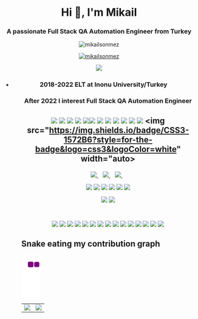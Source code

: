 <h1 align="center">Hi 👋, I'm Mikail</h1>
<h3 align="center">A passionate Full Stack QA Automation Engineer from Turkey</h3>

<p align="center"> <img src="https://komarev.com/ghpvc/?username=mikailsonmez&label=Profile%20views&color=0e75b6&style=flat" alt="mikailsonmez" /> </p>

<p align="center"> <a href="https://github.com/ryo-ma/github-profile-trophy"><img src="https://github-profile-trophy.vercel.app/?username=mikailsonmez&theme=algolia" alt="mikailsonmez" /></a></p>
 

<p align="center"> <img src="https://github-profile-summary-cards.vercel.app/api/cards/profile-details?username=mikailsonmez&theme=vue"/> </p>
 
 <ul>
<li><h3 align='center'>
2018-2022 ELT at Inonu University/Turkey
</h3>

   <ul>
  <h3 align='center'>
 After 2022 I interest Full Stack QA Automation Engineer
</h3>
 
 <h2 align='center'>


<img src="https://img.shields.io/badge/C-00599C?style=for-the-badge&logo=c&logoColor=white" width="auto"> <img src="https://img.shields.io/badge/Java-ED8B00?style=for-the-badge&logo=java&logoColor=white" width="auto"> <img src="https://img.shields.io/badge/MySQL-005C84?style=for-the-badge&logo=mysql&logoColor=white" width="auto">
<img src="https://img.shields.io/badge/Oracle-F80000?style=for-the-badge&logo=Oracle&logoColor=white" width="auto">
  <img src="https://img.shields.io/badge/Junit5-25A162?style=for-the-badge&logo=junit5&logoColor=white" width="auto"><img src="https://img.shields.io/badge/Hibernate-59666C?style=for-the-badge&logo=Hibernate&logoColor=white" width="auto"> <img src="https://img.shields.io/badge/Spring-6DB33F?style=for-the-badge&logo=spring&logoColor=white" width="auto"> <img src="https://img.shields.io/badge/Spring_Boot-F2F4F9?style=for-the-badge&logo=spring-boot" width="auto"> <img src="https://img.shields.io/badge/Spring_Security-6DB33F?style=for-the-badge&logo=Spring-Security&logoColor=white" width="auto"> <img src="https://img.shields.io/badge/MongoDB-4EA94B?style=for-the-badge&logo=mongodb&logoColor=white" width="auto"> <img src="https://img.shields.io/badge/Postman-FF6C37?style=for-the-badge&logo=Postman&logoColor=white" width="auto"> <img src="https://img.shields.io/badge/HTML5-E34F26?style=for-the-badge&logo=html5&logoColor=white" width="auto"> <img src="https://img.shields.io/badge/CSS3-1572B6?style=for-the-badge&logo=css3&logoColor=white" width="auto>

  </h1>

     
  
    
</p>

<p align='center'>
  
  <a href="https://www.linkedin.com/in/mikailsnmz/">
    <img src="https://img.shields.io/badge/linkedin-%230077B5.svg?&style=for-the-badge&logo=linkedin&logoColor=white" />
  </a>&nbsp;&nbsp;
  <a href="https://www.instagram.com/mikailsonmezzz/">
    <img src="https://img.shields.io/badge/instagram-%23E4405F.svg?&style=for-the-badge&logo=instagram&logoColor=white" />        
  </a>&nbsp;&nbsp;
  <a href="https://www.facebook.com/mikail.sonmez.33/">
    <img src="https://img.shields.io/badge/Facebook-1877F2?style=for-the-badge&logo=facebook&logoColor=white" width="auto" />        
  </a>&nbsp;&nbsp;
  

   
        
        
      


<p align='center'>
 <table>
    <tr>
      <td valign="top" width="50%">
         <img src="https://github-readme-stats.vercel.app/api/top-langs?username=mikailsonmez&show_icons=true&locale=en&hide_border=true&layout=compact&theme=algolia" align="left" style="width: 100%" />
      <td valign="top" width="50%">
        <img src="https://github-readme-stats.vercel.app/api?username=mikailsonmez&show_icons=true&count_private=true&hide_border=true&theme=algolia" align="left" style="width: 100%" />
      </td>
  </tr>
   
  </p>


 
 <div  align='center'>
  <a href="https://www.eclipse.org/">
   <img src="https://img.shields.io/badge/Eclipse-2C2255?style=for-the-badge&logo=eclipse&logoColor=white ?raw=true" width="auto"></a>
  
  <a href="https://www.jetbrains.com/idea/">
    <img src="https://img.shields.io/badge/IntelliJIDEA-000000.svg?style=for-the-badge&logo=intellij-idea&logoColor=white" width="auto"></a>
  
  
  
   <a href="https://en.wikipedia.org/wiki/Windows_Notepad">
<img src="https://img.shields.io/badge/Notepad++-90E59A.svg?style=for-the-badge&logo=notepad%2B%2B&logoColor=black" width="auto"></a>
  
   <a href="https://tr.wikipedia.org/wiki/WebStorm">
<img src="https://img.shields.io/badge/WebStorm-000000?style=for-the-badge&logo=WebStorm&logoColor=white" width="auto"></a>
  

  
  
  
  <a href="https://en.wikipedia.org/wiki/Replit">
<img src="https://img.shields.io/badge/replit-667881?style=for-the-badge&logo=replit&logoColor=white" width="auto"></a>
  
    
 <a href="https://visualstudio.microsoft.com/">
   <img src="https://img.shields.io/badge/Visual_Studio_Code-0078D4?style=for-the-badge&logo=visual%20studio%20code&logoColor=white" width="auto"></a>
  
 <a href="https://www.visualstudio.microsoft.com"><img src="https://img.shields.io/badge/Visual_Studio-5C2D91?style=for-the-badge&logo=visual%20studio&logoColor=white" width="auto"></a>
   <a href="https://en.wikipedia.org/wiki/LaTeX">
<img src="https://img.shields.io/badge/LaTeX-47A141?style=for-the-badge&logo=LaTeX&logoColor=white" width="auto"></a>
      
   
 </div>

 
 
 

<div align='center'><p>&nbsp;<p><img src="https://img.shields.io/badge/Microsoft_Excel-217346?style=for-the-badge&logo=microsoft-excel&logoColor=white" width="auto"> <img src="https://img.shields.io/badge/Microsoft_PowerPoint-B7472A?style=for-the-badge&logo=microsoft-powerpoint&logoColor=white" width="auto"> <img src="https://img.shields.io/badge/Microsoft_Office-D83B01?style=for-the-badge&logo=microsoft-office&logoColor=white" width="auto"> <img src="https://img.shields.io/badge/Microsoft_SharePoint-0078D4?style=for-the-badge&logo=microsoft-sharepoint&logoColor=white" width="auto"> <img src="https://img.shields.io/badge/Microsoft_Word-2B579A?style=for-the-badge&logo=microsoft-word&logoColor=white" width="auto"> <img src="https://img.shields.io/badge/LibreOffice-18A303?style=for-the-badge&logo=LibreOffice&logoColor=white" width="auto"> <img src="https://img.shields.io/badge/Apache_OpenOffice-0E85CD?style=for-the-badge&logo=ApacheOpenOffice&logoColor=white" width="auto"> <img src="https://img.shields.io/badge/Trello-0052CC?style=for-the-badge&logo=trello&logoColor=white" width="auto"> <img src="https://img.shields.io/badge/Slack-4A154B?style=for-the-badge&logo=slack&logoColor=white" width="auto"> <img src="https://img.shields.io/badge/Microsoft_Teams-6264A7?style=for-the-badge&logo=microsoft-teams&logoColor=white" width="auto"> <img src="https://img.shields.io/badge/windows%20terminal-4D4D4D?style=for-the-badge&logo=windows%20terminal&logoColor=white" width="auto">
 
  <img src="https://img.shields.io/badge/powershell-5391FE?style=for-the-badge&logo=powershell&logoColor=white" width="auto">
 
 
 <img src="https://img.shields.io/badge/Google%20Meet-00897B?style=for-the-badge&logo=google-meet&logoColor=white" width="auto">
  <img src="https://img.shields.io/badge/Skype-00AFF0?style=for-the-badge&logo=skype&logoColor=white" width="auto">
  <img src="https://img.shields.io/badge/Zoom-2D8CFF?style=for-the-badge&logo=zoom&logoColor=white" width="auto">
</div>
 
## Snake eating my contribution graph
![snake gif](https://github.com/mikailsonmez/mikailsonmez/blob/output/github-contribution-grid-snake.gif)
